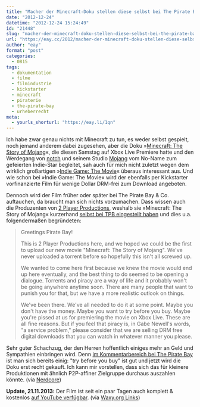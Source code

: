 ```yaml
---
title: "Macher der Minecraft-Doku stellen diese selbst bei The Pirate Bay ein"
date: "2012-12-24"
datetime: "2012-12-24 15:24:49"
id: "21448"
slug: "macher-der-minecraft-doku-stellen-diese-selbst-bei-the-pirate-bay-ein"
url: "https://eay.cc/2012/macher-der-minecraft-doku-stellen-diese-selbst-bei-the-pirate-bay-ein/"
author: "eay"
format: "post"
categories:
  - 0815
tags:
  - dokumentation
  - filme
  - filmindustrie
  - kickstarter
  - minecraft
  - piraterie
  - the-pirate-bay
  - urheberrecht
meta:
  - yourls_shorturl: "https://eay.li/1qn"
---
```


Ich habe zwar genau nichts mit Minecraft zu tun, es weder selbst gespielt, noch jemand anderem dabei zugesehen, aber die Doku »[Minecraft: The Story of Mojang](http://redux.com/minecraft-movie)«, die diesen Samstag auf Xbox Live Premiere hatte und den Werdegang von [notch](http://notch.tumblr.com/) und seinem Studio [Mojang](http://www.mojang.com/) vom No-Name zum gefeierten Indie-Star begleitet, sah auch für mich nicht zuletzt wegen dem wirklich großartigen »[Indie Game: The Movie](http://www.indiegamethemovie.com/)« überaus interessant aus. Und wie schon bei »Indie Game: The Movie« wird der ebenfalls per Kickstarter vorfinanzierte Film für wenige Dollar DRM-frei zum Download angeboten.

Dennoch wird der Film früher oder später bei The Pirate Bay & Co. auftauchen, da braucht man sich nichts vorzumachen. Dass wissen auch die Produzenten von [2 Player Productions](http://www.2playerproductions.com/), weshalb sie »Minecraft: The Story of Mojang« kurzerhand [selbst bei TPB eingestellt haben](http://anonym.to/?http://thepiratebay.se/torrent/7946763/Minecraft__The_Story_of_Mojang) und dies u.a. folgendermaßen begründeten:

> Greetings Pirate Bay!
> 
> This is 2 Player Productions here, and we hoped we could be the first to upload our new movie "Minecraft: The Story of Mojang". We've never uploaded a torrent before so hopefully this isn't all screwed up.
> 
> We wanted to come here first because we knew the movie would end up here eventually, and the best thing to do seemed to be opening a dialogue. Torrents and piracy are a way of life and it probably won't be going anywhere anytime soon. There are many people that want to punish you for that, but we have a more realistic outlook on things.
> 
> We've been there. We've all needed to do it at some point. Maybe you don't have the money. Maybe you want to try before you buy. Maybe you're pissed at us for premiering the movie on Xbox Live. These are all fine reasons. But if you feel that piracy is, in Gabe Newell's words, "a service problem," please consider that we are selling DRM free digital downloads that you can watch in whatever manner you please.

Sehr guter Schachzug, der den Herren hoffentlich einiges mehr an Geld und Sympathien einbringen wird. Denn [im Kommentarbereich bei The Pirate Bay](http://anonym.to/?http://thepiratebay.se/torrent/7946763/Minecraft__The_Story_of_Mojang) ist man sich bereits einig: "try before you buy" ist gut und jetzt wird die Doku erst recht gekauft. Ich kann mir vorstellen, dass sich das für kleinere Produktionen mit ähnlich P2P-affiner Zielgruppe durchaus auszahlen könnte. (via [Nerdcore](http://www.crackajack.de/2012/12/23/minecraft-doc-officially-on-pirate-bay/))

**Update, 21.11.2013:** Der Film ist seit ein paar Tagen auch komplett & kostenlos [auf YouTube verfügbar](https://www.youtube.com/watch?v=ySRgVo1X_18). (via [Waxy.org Links](http://waxy.org/links/))
